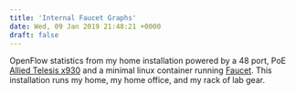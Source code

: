 ```yaml
---
title: 'Internal Faucet Graphs'
date: Wed, 09 Jan 2019 21:48:21 +0000
draft: false
---
```


OpenFlow statistics from my home installation powered by a 48 port, PoE [Allied Telesis x930](https://www.alliedtelesis.com/products/switches/x930-series) and a minimal linux container running [Faucet](https://www.faucet.nz/). This installation runs my home, my home office, and my rack of lab gear.